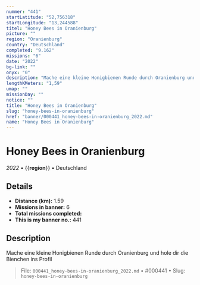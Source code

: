 ```yaml
---
nummer: "441"
startLatitude: "52,756318"
startLongitude: "13,244588"
titel: "Honey Bees in Oranienburg"
picture: ""
region: "Oranienburg"
country: "Deutschland"
completed: "9.162"
missions: "6"
date: "2022"
bg-link: ""
onyx: "0"
description: "Mache eine kleine Honigbienen Runde durch Oranienburg und hole dir die Bienchen ins Profil"
lengthKMeters: "1,59"
umap: ""
missionDay: ""
notice: ""
title: "Honey Bees in Oranienburg"
slug: "honey-bees-in-oranienburg"
href: "banner/000441_honey-bees-in-oranienburg_2022.md"
name: "Honey Bees in Oranienburg"
---
```

# Honey Bees in Oranienburg

*2022* • {{__region__}} • Deutschland





## Details
- **Distance (km):** 1.59
- **Missions in banner:** 6
- **Total missions completed:** 
- **This is my banner no.:** 441



## Description
Mache eine kleine Honigbienen Runde durch Oranienburg und hole dir die Bienchen ins Profil




> File: `000441_honey-bees-in-oranienburg_2022.md` • #000441 • Slug: `honey-bees-in-oranienburg`
